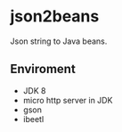 # json2beans

Json string to Java beans.

## Enviroment
- JDK 8
- micro http server in JDK
- gson
- ibeetl
